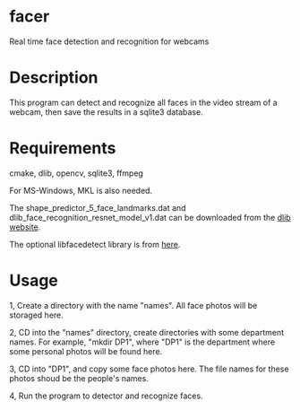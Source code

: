 # facer
Real time face detection and recognition for webcams

# Description
  This program can detect and recognize all faces in the video stream of a webcam, then save the results in a sqlite3 database.

# Requirements
  cmake, dlib, opencv, sqlite3, ffmpeg
  
  For MS-Windows, MKL is also needed.
  
  The shape_predictor_5_face_landmarks.dat and dlib_face_recognition_resnet_model_v1.dat can be downloaded from the [dlib website](http://dlib.net).
  
  The optional libfacedetect library is from [here](https://github.com/ShiqiYu/libfacedetection).
  
# Usage
  1, Create a directory with the name "names". All face photos will be storaged here.
  
  2, CD into the "names" directory, create directories with some department names. For example, "mkdir DP1", where "DP1" is the department where some personal photos will be found here.
  
  3, CD into "DP1", and copy some face photos here. The file names for these photos shoud be the people's names.
  
  4, Run the program to detector and recognize faces.
